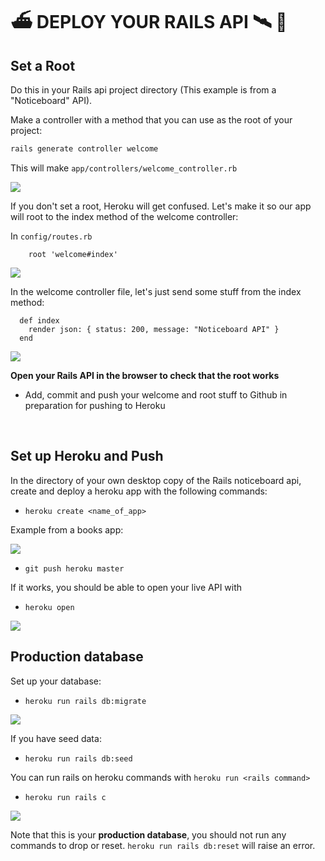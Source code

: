 # &#x26F4; DEPLOY YOUR RAILS API &#x1F6F0; &#x1F4E1;

## Set a Root

Do this in your Rails api project directory (This example is from a "Noticeboard" API).

Make a controller with a method that you can use as the root of your project:

```bash
rails generate controller welcome
```

This will make `app/controllers/welcome_controller.rb`

![](https://i.imgur.com/obbUkh8.png)

If you don't set a root, Heroku will get confused. Let's make it so our app will root to the index method of the welcome controller:

In `config/routes.rb`

```
    root 'welcome#index'
```

![](https://i.imgur.com/bg7F7rz.png)

In the welcome controller file, let's just send some stuff from the index method:

```
  def index
    render json: { status: 200, message: "Noticeboard API" }
  end
```

![](https://i.imgur.com/14nBStv.png)


**Open your Rails API in the browser to check that the root works**

* Add, commit and push your welcome and root stuff to Github in preparation for pushing to Heroku

<br>

## Set up Heroku and Push

In the directory of your own desktop copy of the Rails noticeboard api, create and deploy a heroku app with the following commands:

* `heroku create <name_of_app>`

Example from a books app:

![](https://i.imgur.com/hf6oZlz.png)

* `git push heroku master`

If it works, you should be able to open your live API with

* `heroku open`

![](https://i.imgur.com/h83oezN.png)

## Production database

Set up your database:

* `heroku run rails db:migrate`

![](https://i.imgur.com/oxx83gd.png)

If you have seed data:

* `heroku run rails db:seed`

You can run rails on heroku commands with `heroku run <rails command>`

* `heroku run rails c`

![](https://i.imgur.com/0Coz9K6.png)

Note that this is your **production database**, you should not run any commands to drop or reset. `heroku run rails db:reset` will raise an error.






